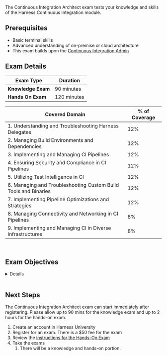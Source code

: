The Continuous Integration Architect exam tests your knowledge and skills of the Harness Continuous Integration module.  

## Prerequisites

- Basic terminal skills
- Advanced understanding of on-premise or cloud architecture
- This exam builds upon the [Continuous Integration Admin](/certifications/continuous-integration?lvl=administrator)

## Exam Details
| Exam Type                               | Duration         |
| ----------------------------------- | --------------- |
| **Knowledge Exam** | 90 minutes |
| **Hands On Exam** | 120 minutes |

| Covered Domain                                              | % of Coverage |
| ------------------------------------------------------------| --------------|
| 1. Understanding and Troubleshooting Harness Delegates       | 12%           |
| 2. Managing Build Environments and Dependencies              | 12%           |
| 3. Implementing and Managing CI Pipelines                    | 12%           |
| 4. Ensuring Security and Compliance in CI Pipelines          | 12%           |
| 5. Utilizing Test Intelligence in CI                         | 12%           |
| 6. Managing and Troubleshooting Custom Build Tools and Binaries | 12%           |
| 7. Implementing Pipeline Optimizations and Strategies        | 12%           |
| 8. Managing Connectivity and Networking in CI Pipelines      | 8%            |
| 9. Implementing and Managing CI in Diverse Infrastructures   | 8%            |


<br />

## Exam Objectives

<details>

		<summary>List of Objectives</summary>

The following is a detailed list of exam objectives:

| #   | Objective |
|-----|-----------|
| **1** | **Understanding and Troubleshooting Harness Delegates** |
| 1.1 | Manage and troubleshoot Kubernetes Delegates |
| 1.2 | Implement and troubleshoot networking and connectivity issues |
| **2** | **Managing Build Environments and Dependencies** |
| 2.1 | Navigate and solve issues in Docker-in-Docker build environments |
| 2.2 | Implement and troubleshoot dependency caching mechanisms |
| **3** | **Implementing and Managing CI Pipelines** |
| 3.1 | Develop and troubleshoot pipeline triggers |
| 3.2 | Optimize CI pipeline efficiency and speed |
| **4** | **Ensuring Security and Compliance in CI Pipelines** |
| 4.1 | Implement secrets management and ensure secure build processes |
| 4.2 | Adhere to the Principle of Least Privilege (PoLP) in CI/CD |
| **5** | **Utilizing Test Intelligence in CI** |
| 5.1 | Implement and manage Test Intelligence for optimizing testing |
| 5.2 | Understand and troubleshoot test visualization and metrics |
| **6** | **Managing and Troubleshooting Custom Build Tools and Binaries** |
| 6.1 | Navigate issues with custom binary installations on Delegates |
| 6.2 | Manage custom build tools and dependencies |
| **7** | **Implementing Pipeline Optimizations and Strategies** |
| 7.1 | Implement multilayer caching for pipeline optimizations |
| 7.2 | Utilize matrix and looping strategies for test execution |
| **8** | **Managing Connectivity and Networking in CI Pipelines** |
| 8.1 | Ensure effective communication between Delegates, Harness Manager, and external services |
| 8.2 | Troubleshoot connectivity issues in webhook triggers and pipeline steps |
| **9** | **Implementing and Managing CI in Diverse Infrastructures** |
| 9.1 | Manage and troubleshoot CI in Kubernetes build infrastructures |
| 9.2 | Implement and manage CI pipelines for MacOS and Windows build environments |

  
</details>

<br />

## Next Steps

The Continuous Integration Architect exam can start immediately after registering. Please allow up to 90 mins for the knowledge exam and up to 2 hours for the hands-on exam.

1. Create an account in Harness University
2. Register for an exam. There is a $50 fee for the exam
3. Review the [instructions for the Hands-On Exam](/certifications/instructions)
4. Take the exams
    1. There will be a knowledge and hands-on portion.	
